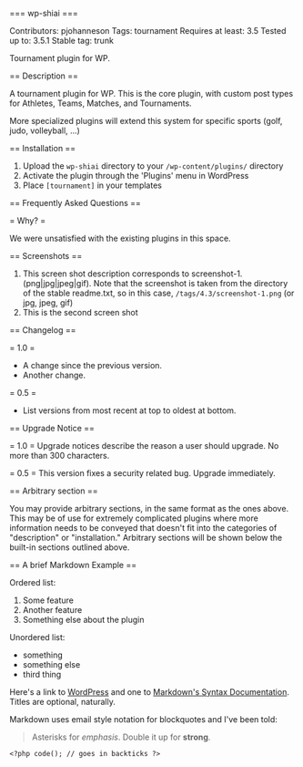 === wp-shiai ===

Contributors: pjohanneson
Tags: tournament
Requires at least: 3.5
Tested up to: 3.5.1
Stable tag: trunk

Tournament plugin for WP.

== Description ==

A tournament plugin for WP.  This is the core plugin, with custom post types for Athletes, Teams, Matches, and Tournaments.

More specialized plugins will extend this system for specific sports (golf, judo, volleyball, ...)

== Installation ==

1. Upload the `wp-shiai` directory to your `/wp-content/plugins/` directory
1. Activate the plugin through the 'Plugins' menu in WordPress
1. Place `[tournament]` in your templates

== Frequently Asked Questions ==

= Why? =

We were unsatisfied with the existing plugins in this space.

== Screenshots ==

1. This screen shot description corresponds to screenshot-1.(png|jpg|jpeg|gif). Note that the screenshot is taken from
the directory of the stable readme.txt, so in this case, `/tags/4.3/screenshot-1.png` (or jpg, jpeg, gif)
2. This is the second screen shot

== Changelog ==

= 1.0 =
* A change since the previous version.
* Another change.

= 0.5 =
* List versions from most recent at top to oldest at bottom.

== Upgrade Notice ==

= 1.0 =
Upgrade notices describe the reason a user should upgrade.  No more than 300 characters.

= 0.5 =
This version fixes a security related bug.  Upgrade immediately.

== Arbitrary section ==

You may provide arbitrary sections, in the same format as the ones above.  This may be of use for extremely complicated
plugins where more information needs to be conveyed that doesn't fit into the categories of "description" or
"installation."  Arbitrary sections will be shown below the built-in sections outlined above.

== A brief Markdown Example ==

Ordered list:

1. Some feature
1. Another feature
1. Something else about the plugin

Unordered list:

* something
* something else
* third thing

Here's a link to [WordPress](http://wordpress.org/ "Your favorite software") and one to [Markdown's Syntax Documentation][markdown syntax].
Titles are optional, naturally.

[markdown syntax]: http://daringfireball.net/projects/markdown/syntax
            "Markdown is what the parser uses to process much of the readme file"

Markdown uses email style notation for blockquotes and I've been told:
> Asterisks for *emphasis*. Double it up  for **strong**.

`<?php code(); // goes in backticks ?>`
